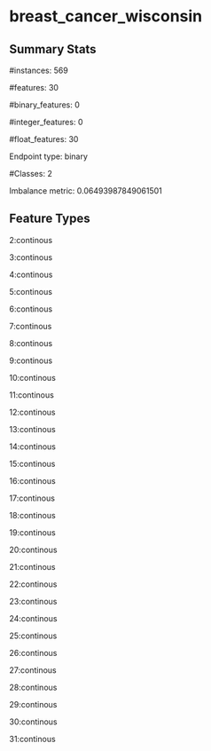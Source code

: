 # breast_cancer_wisconsin

## Summary Stats

#instances: 569

#features: 30

  #binary_features: 0

  #integer_features: 0

  #float_features: 30

Endpoint type: binary

#Classes: 2

Imbalance metric: 0.06493987849061501

## Feature Types

 2:continous

3:continous

4:continous

5:continous

6:continous

7:continous

8:continous

9:continous

10:continous

11:continous

12:continous

13:continous

14:continous

15:continous

16:continous

17:continous

18:continous

19:continous

20:continous

21:continous

22:continous

23:continous

24:continous

25:continous

26:continous

27:continous

28:continous

29:continous

30:continous

31:continous

